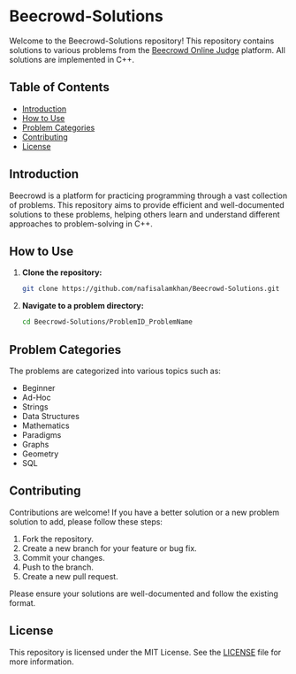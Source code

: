 # Beecrowd-Solutions

Welcome to the Beecrowd-Solutions repository! This repository contains solutions to various problems from the [Beecrowd Online Judge](https://judge.beecrowd.com/en) platform. All solutions are implemented in C++.

## Table of Contents

- [Introduction](#introduction)
- [How to Use](#how-to-use)
- [Problem Categories](#problem-categories)
- [Contributing](#contributing)
- [License](#license)

## Introduction

Beecrowd is a platform for practicing programming through a vast collection of problems. This repository aims to provide efficient and well-documented solutions to these problems, helping others learn and understand different approaches to problem-solving in C++.


## How to Use

1. **Clone the repository:**

   ```sh
   git clone https://github.com/nafisalamkhan/Beecrowd-Solutions.git
   ```

2. **Navigate to a problem directory:**

   ```sh
   cd Beecrowd-Solutions/ProblemID_ProblemName
   ```

## Problem Categories

The problems are categorized into various topics such as:

- Beginner
- Ad-Hoc
- Strings
- Data Structures
- Mathematics
- Paradigms
- Graphs
- Geometry
- SQL


## Contributing

Contributions are welcome! If you have a better solution or a new problem solution to add, please follow these steps:

1. Fork the repository.
2. Create a new branch for your feature or bug fix.
3. Commit your changes.
4. Push to the branch.
5. Create a new pull request.

Please ensure your solutions are well-documented and follow the existing format.

## License

This repository is licensed under the MIT License. See the [LICENSE]() file for more information.
